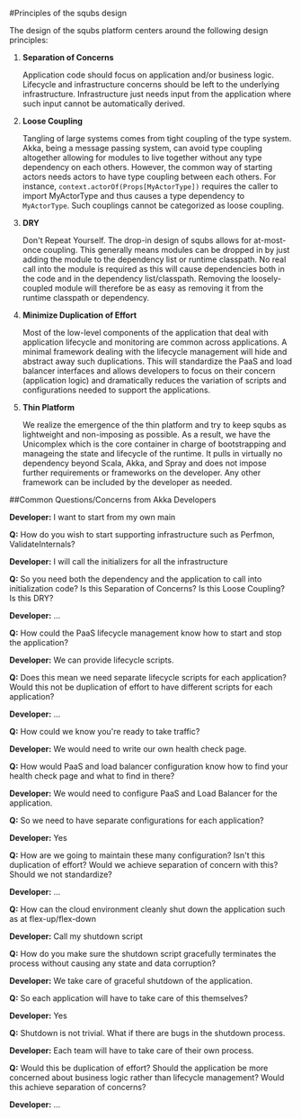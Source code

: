 #Principles of the squbs design

The design of the squbs platform centers around the following design principles:

1. **Separation of Concerns**
  
   Application code should focus on application and/or business logic. Lifecycle and infrastructure concerns should be left to the underlying infrastructure. Infrastructure just needs input from the application where such input cannot be automatically derived.  

2. **Loose Coupling**

   Tangling of large systems comes from tight coupling of the type system. Akka, being a message passing system, can avoid type coupling altogether allowing for modules to live together without any type dependency on each others. However, the common way of starting actors needs actors to have type coupling between each others. For instance, `context.actorOf(Props[MyActorType])` requires the caller to import MyActorType and thus causes a type dependency to `MyActorType`. Such couplings cannot be categorized as loose coupling.
   
3. **DRY**  

   Don't Repeat Yourself. The drop-in design of squbs allows for at-most-once coupling. This generally means modules can be dropped in by just adding the module to the dependency list or runtime classpath. No real call into the module is required as this will cause dependencies both in the code and in the dependency list/classpath. Removing the loosely-coupled module will therefore be as easy as removing it from the runtime classpath or dependency.
   
4. **Minimize Duplication of Effort**

   Most of the low-level components of the application that deal with application lifecycle and monitoring are common across applications. A minimal framework dealing with the lifecycle management will hide and abstract away such duplications. This will standardize the PaaS and load balancer interfaces and allows developers to focus on their concern (application logic) and dramatically reduces the variation of scripts and configurations needed to support the applications.
   
5. **Thin Platform**

   We realize the emergence of the thin platform and try to keep squbs as lightweight and non-imposing as possible. As a result, we have the Unicomplex which is the core container in charge of bootstrapping and manageing the state and lifecycle of the runtime. It pulls in virtually no dependency beyond Scala, Akka, and Spray and does not impose further requirements or frameworks on the developer. Any other framework can be included by the developer as needed.

  
##Common Questions/Concerns from Akka Developers

**Developer:** I want to start from my own main

**Q:** How do you wish to start supporting infrastructure such as Perfmon, ValidateInternals?

**Developer:** I will call the initializers for all the infrastructure

**Q:** So you need both the dependency and the application to call into initialization code? Is this Separation of Concerns? Is this Loose Coupling? Is this DRY?

**Developer:** …

**Q:** How could the PaaS lifecycle management know how to start and stop the application?

**Developer:** We can provide lifecycle scripts.

**Q:** Does this mean we need separate lifecycle scripts for each application? Would this not be duplication of effort to have different scripts for each application?

**Developer:** …

**Q:** How could we know you're ready to take traffic?

**Developer:** We would need to write our own health check page.

**Q:** How would PaaS and load balancer configuration know how to find your health check page and what to find in there?

**Developer:** We would need to configure PaaS and Load Balancer for the application.

**Q:** So we need to have separate configurations for each application?

**Developer:** Yes

**Q:** How are we going to maintain these many configuration? Isn't this duplication of effort? Would we achieve separation of concern with this? Should we not standardize?

**Developer:** …

**Q:** How can the cloud environment cleanly shut down the application such as at flex-up/flex-down

**Developer:** Call my shutdown script

**Q:** How do you make sure the shutdown script gracefully terminates the process without causing any state and data corruption?

**Developer:** We take care of graceful shutdown of the application.

**Q:** So each application will have to take care of this themselves?

**Developer:** Yes

**Q:** Shutdown is not trivial. What if there are bugs in the shutdown process.

**Developer:** Each team will have to take care of their own process.

**Q:** Would this be duplication of effort? Should the application be more concerned about business logic rather than lifecycle management? Would this achieve separation of concerns?

**Developer:** …


